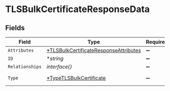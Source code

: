 # TLSBulkCertificateResponseData


## Fields

| Field                                                                                                | Type                                                                                                 | Required                                                                                             | Description                                                                                          | Example                                                                                              |
| ---------------------------------------------------------------------------------------------------- | ---------------------------------------------------------------------------------------------------- | ---------------------------------------------------------------------------------------------------- | ---------------------------------------------------------------------------------------------------- | ---------------------------------------------------------------------------------------------------- |
| `Attributes`                                                                                         | [*TLSBulkCertificateResponseAttributes](../../models/shared/tlsbulkcertificateresponseattributes.md) | :heavy_minus_sign:                                                                                   | N/A                                                                                                  |                                                                                                      |
| `ID`                                                                                                 | **string*                                                                                            | :heavy_minus_sign:                                                                                   | N/A                                                                                                  | cRTguUGZzb2W9Euo4moOr                                                                                |
| `Relationships`                                                                                      | *interface{}*                                                                                        | :heavy_minus_sign:                                                                                   | N/A                                                                                                  |                                                                                                      |
| `Type`                                                                                               | [*TypeTLSBulkCertificate](../../models/shared/typetlsbulkcertificate.md)                             | :heavy_minus_sign:                                                                                   | Resource type                                                                                        |                                                                                                      |